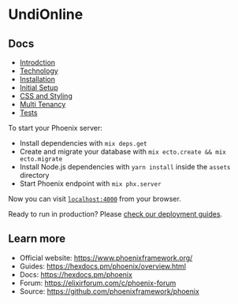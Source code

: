 # UndiOnline

## Docs

  * [Introdction](docs/introduction.md)
  * [Technology](docs/technology.md)
  * [Installation](docs/installation.md)
  * [Initial Setup](docs/initial_setup.md)
  * [CSS and Styling](docs/styling.md)
  * [Multi Tenancy](docs/multitenancy.md)
  * [Tests](docs/tests.md)


To start your Phoenix server:

  * Install dependencies with `mix deps.get`
  * Create and migrate your database with `mix ecto.create && mix ecto.migrate`
  * Install Node.js dependencies with `yarn install` inside the `assets` directory
  * Start Phoenix endpoint with `mix phx.server`

Now you can visit [`localhost:4000`](http://localhost:4000) from your browser.

Ready to run in production? Please [check our deployment guides](https://hexdocs.pm/phoenix/deployment.html).

## Learn more

  * Official website: https://www.phoenixframework.org/
  * Guides: https://hexdocs.pm/phoenix/overview.html
  * Docs: https://hexdocs.pm/phoenix
  * Forum: https://elixirforum.com/c/phoenix-forum
  * Source: https://github.com/phoenixframework/phoenix
